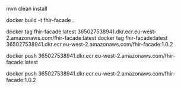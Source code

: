 
mvn clean install

docker build -t fhir-facade .

docker tag fhir-facade:latest 365027538941.dkr.ecr.eu-west-2.amazonaws.com/fhir-facade:latest
docker tag fhir-facade:latest 365027538941.dkr.ecr.eu-west-2.amazonaws.com/fhir-facade:1.0.2

docker push 365027538941.dkr.ecr.eu-west-2.amazonaws.com/fhir-facade:latest

docker push 365027538941.dkr.ecr.eu-west-2.amazonaws.com/fhir-facade:1.0.2
